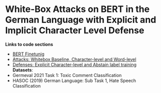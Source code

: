 # White-Box Attacks on BERT in the German Language with Explicit and Implicit Character Level Defense

**Links to code sections**
- [BERT Finetunig](https://github.com/shahrukhx01/adversarial-bert-german-attacks-defense/tree/main/bert_finetuning)
- [Attacks: Whitebox Baseline, Character-level and Word-level](https://github.com/shahrukhx01/adversarial-bert-german-attacks-defense/tree/main/attack/crafter/whitebox)
- [Defenses: Explicit Character-level and Abstain label training](https://github.com/shahrukhx01/adversarial-bert-german-attacks-defense/tree/main/defense) <br/>
**Datasets**:
- Germeval 2021 Task 1: Toxic Comment Classification
- HASOC (2019) German Language: Sub Task 1, Hate Speech Classification
